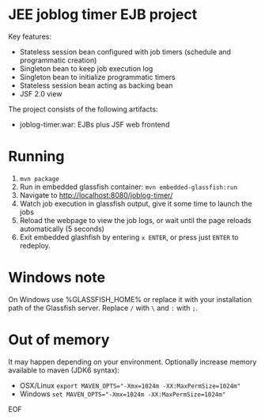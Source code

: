 JEE joblog timer EJB project
============================

Key features:
- Stateless session bean configured with job timers (schedule and programmatic creation)
- Singleton bean to keep job execution log
- Singleton bean to initialize programmatic timers
- Stateless session bean acting as backing bean
- JSF 2.0 view

The project consists of the following artifacts:
- joblog-timer.war: EJBs plus JSF web frontend

Running
=======
1. `mvn package`
2. Run in embedded glassfish container: `mvn embedded-glassfish:run`
3. Navigate to <a href="http://localhost:8080/joblog-timer/">http://localhost:8080/joblog-timer/</a>
4. Watch job execution in glassfish output, give it some time to launch the jobs
5. Reload the webpage to view the job logs, or wait until the page reloads automatically (5 seconds)
6. Exit embedded glashfish by entering `x ENTER`, or press just `ENTER` to redeploy.

Windows note
============
On Windows use %GLASSFISH_HOME% or replace it with your installation
path of the Glassfish server. Replace `/` with `\` and `:` with `;`.

Out of memory
=============
It may happen depending on your environment. Optionally increase memory available to maven (JDK6 syntax):
* OSX/Linux `export MAVEN_OPTS="-Xmx=1024m -XX:MaxPermSize=1024m"`
* Windows `set MAVEN_OPTS="-Xmx=1024m -XX:MaxPermSize=1024m"`

EOF
